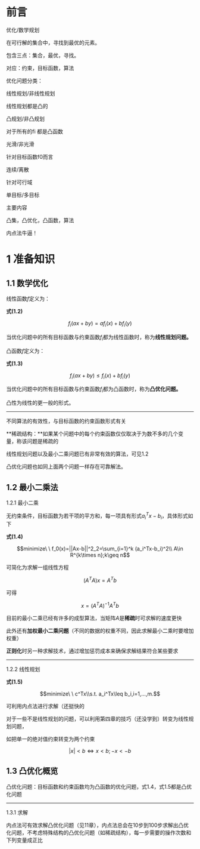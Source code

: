 # 前言

优化/数学规划

在可行解的集合中，寻找到最优的元素。

包含三点：集合，最优，寻找。

对应：约束，目标函数，算法

优化问题分类：

线性规划/非线性规划

线性规划都是凸的

凸规划/非凸规划

对于所有的fi 都是凸函数

光滑/非光滑

针对目标函数f0而言

连续/离散

针对可行域

单目标/多目标

主要内容

凸集，凸优化，凸函数，算法

内点法牛逼！

# 1 准备知识

## 1.1 数学优化

线性函数*f*定义为：

**式(1.2)**

$$f_i(ax+by)=af_i(x)+bf_i(y)$$

当优化问题中的所有目标函数与约束函数$f_i$都为线性函数时，称为**线性规划问题。**

凸函数*f*定义为：

**式(1.3)**

$$f_i(ax+by)\leq f_i(x)+bf_i(y)$$

当优化问题中的所有目标函数与约束函数$f_i$都为凸函数时，称为**凸优化问题。**

凸性为线性的更一般的形式。

------

不同算法的有效性，与目标函数的约束函数形式有关

**稀疏结构：**如果某个问题中的每个约束函数仅仅取决于为数不多的几个变量，称该问题是稀疏的

线性规划问题以及最小二乘问题已有非常有效的算法，可见1.2

凸优化问题也如同上面两个问题一样存在可靠解法。

## 1.2 最小二乘法

1.2.1 最小二乘

无约束条件，目标函数为若干项的平方和，每一项具有形式$a^T_ix-b_i$，具体形式如下

**式(1.4)**

$$minimize\ \ f_0(x)=||Ax-b||^2_2=\sum_{i=1}^k (a_i^Tx-b_i)^2\\  A\in R^{k\times n};k\geq n$$

可简化为求解一组线性方程

$$(A^TA)x=A^Tb$$

可得

$$x=(A^TA)^{-1}A^Tb$$

目前的最小二乘已经有许多的成型算法，当矩阵$A$是**稀疏**时可求解的速度更快

此外还有**加权最小二乘问题**（不同的数据的权重不同，因此求解最小二乘时要增加权重）

**正则化**时另一种求解技术，通过增加惩罚成本来确保求解结果符合某些要求

------

1.2.2 线性规划

**式(1.5)**

$$minimize\ \ c^Tx\\s.t. a_i^Tx\leq b_i,i=1,...,m.$$

可利用内点法进行求解（还挺快的

对于一些不是线性规划的问题，可以利用第四章的技巧（还没学到）转变为线性规划问题，

如把单一的绝对值约束转变为两个约束

$$|x|<b\iff x<b;-x<-b$$

## 1.3 凸优化概览

凸优化问题：目标函数和约束函数均为凸函数的优化问题，式1.4，式1.5都是凸优化问题

------

1.3.1 求解

内点法可有效求解凸优化问题（见11章），内点法总会在10步到100步求解出凸优化问题，不考虑特殊结构的凸优化问题（如稀疏结构），每一步需要的操作次数和下列变量成正比